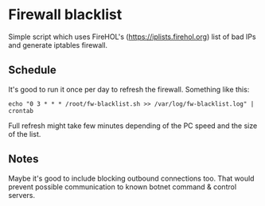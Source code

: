 # Firewall blacklist #

Simple script which uses FireHOL's (https://iplists.firehol.org) list of bad IPs and generate iptables firewall.

## Schedule ##
It's good to run it once per day to refresh the firewall. Something like this:
```
echo "0 3 * * * /root/fw-blacklist.sh >> /var/log/fw-blacklist.log" | crontab
```
Full refresh might take few minutes depending of the PC speed and the size of the list.

## Notes ##

Maybe it's good to include blocking outbound connections too. That would prevent possible communication to known botnet command & control servers.